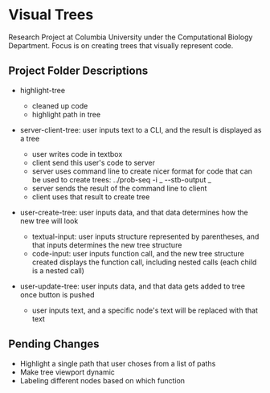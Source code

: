 # Visual Trees

Research Project at Columbia University under the Computational Biology Department. Focus is on creating trees that visually represent code.

## Project Folder Descriptions
* highlight-tree
  * cleaned up code
  * highlight path in tree
  
* server-client-tree: user inputs text to a CLI, and the result is displayed as a tree
  * user writes code in textbox
  * client send this user's code to server
  * server uses command line to create nicer format for code that can be used to create trees: ../prob-seq -i _ --stb-output _
  * server sends the result of the command line to client
  * client uses that result to create tree

* user-create-tree: user inputs data, and that data determines how the new tree will look
  * textual-input: user inputs structure represented by parentheses, and that inputs determines the new tree structure
  * code-input: user inputs function call, and the new tree structure created displays the function call, including nested calls (each child is a nested call)
  
* user-update-tree: user inputs data, and that data gets added to tree once button is pushed
  * user inputs text, and a specific node's text will be replaced with that text
  
## Pending Changes
* Highlight a single path that user choses from a list of paths
* Make tree viewport dynamic
* Labeling different nodes based on which function
